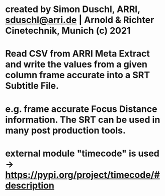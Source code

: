 # created by Simon Duschl, ARRI, sduschl@arri.de | Arnold & Richter Cinetechnik, Munich (c) 2021
# Read CSV from ARRI Meta Extract and write the values from a given column frame accurate into a SRT Subtitle File.
# e.g. frame accurate Focus Distance information. The SRT can be used in many post production tools.
# external module "timecode" is used -> https://pypi.org/project/timecode/#description
